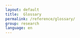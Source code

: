 ```yaml
---
layout: default
title:  Glossary
permalink: /reference/glossary/
group: research
language: en
---
```

